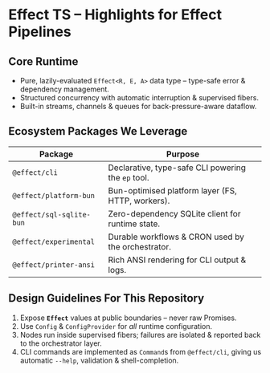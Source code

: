 # Effect TS – Highlights for Effect Pipelines

## Core Runtime

* Pure, lazily-evaluated `Effect<R, E, A>` data type – type-safe error & dependency management.
* Structured concurrency with automatic interruption & supervised fibers.
* Built-in streams, channels & queues for back-pressure-aware dataflow.

## Ecosystem Packages We Leverage

| Package | Purpose |
|---------|---------|
| `@effect/cli` | Declarative, type-safe CLI powering the `ep` tool. |
| `@effect/platform-bun` | Bun-optimised platform layer (FS, HTTP, workers). |
| `@effect/sql-sqlite-bun` | Zero-dependency SQLite client for runtime state. |
| `@effect/experimental` | Durable workflows & CRON used by the orchestrator. |
| `@effect/printer-ansi` | Rich ANSI rendering for CLI output & logs. |

## Design Guidelines For This Repository

1. Expose **`Effect`** values at public boundaries – never raw Promises.
2. Use `Config` & `ConfigProvider` for _all_ runtime configuration.
3. Nodes run inside supervised fibers; failures are isolated & reported back to the orchestrator layer.
4. CLI commands are implemented as `Command`s from `@effect/cli`, giving us automatic `--help`, validation & shell-completion.